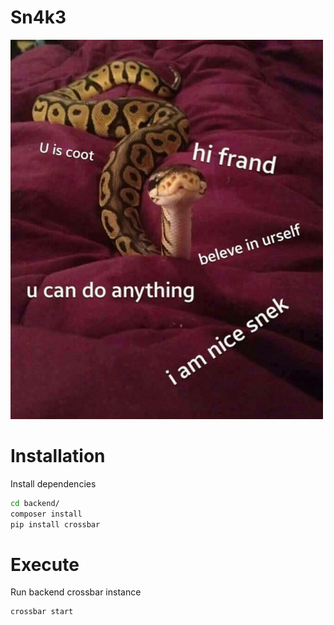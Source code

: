 Sn4k3
=====

![Frendly snek](snake.jpg)

# Installation

Install dependencies

```bash
cd backend/
composer install
pip install crossbar
```

# Execute

Run backend crossbar instance

```bash
crossbar start
```
